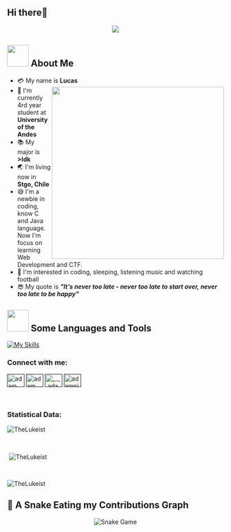 ## Hi there👋
<p align="center">
  <a href="https://github.com/DenverCoder1/readme-typing-svg"><img src="https://readme-typing-svg.herokuapp.com?font=Time+New+Roman&color=cyan&size=25&center=true&vCenter=true&width=600&height=100&lines=Welcome+compañero+enfasis+6.5+Cheer;++;Self-taught+Front-End+Developer,;Computer+Science+Student,;CTF+Newbie,;Active+Learner/Researcher,;Love+to+learn+new+stuffs..<3"></a>
</p>

## <img src="https://raw.githubusercontent.com/nixin72/nixin72/master/wave.gif" width="50px"></img> About Me

- :credit_card: My name is **Lucas** <img src="https://i.pinimg.com/originals/df/1a/ff/df1aff8395678d11b99b575f0e3b19d5.gif" width="400" align="right"/>
- :school: I'm currently 4rd year student at **University of the Andes**
- :books: My major is **>Idk**
- :earth_asia: I'm living now in **Stgo, Chile**
- :sweat_smile: I'm a newbie in coding, know C and Java language. Now I'm focus on learning Web Development and CTF.
- :monocle_face: I'm interested in coding, sleeping, listening music and watching football
- :sunglasses: My quote is ***"It's never too late - never too late to start over, never too late to be happy"*** 

## <img src="https://media2.giphy.com/media/QssGEmpkyEOhBCb7e1/giphy.gif?cid=ecf05e47a0n3gi1bfqntqmob8g9aid1oyj2wr3ds3mg700bl&rid=giphy.gif" width="50px"> Some Languages and Tools
[![My Skills](https://skillicons.dev/icons?i=c,cpp,py,js,html,css,bootstrap,postgres,ruby,ubuntu,react,latex,git,github,azure,nodejs,figma,arduino&theme=dark)](https://skillicons.dev)
<br>
<h3 align="left">Connect with me:</h3>
<p align="left">
  <a href="" target="blank"><img align="center"
      src="https://raw.githubusercontent.com/rahuldkjain/github-profile-readme-generator/master/src/images/icons/Social/linked-in-alt.svg"
      alt="adam pithewan" height="30" width="40" /></a>
  <a href="" target="blank"><img align="center"
      src="https://raw.githubusercontent.com/rahuldkjain/github-profile-readme-generator/master/src/images/icons/Social/facebook.svg"
      alt="adam pithen wala" height="30" width="40" /></a>
  <a href="" target="blank"><img align="center"
      src="https://raw.githubusercontent.com/rahuldkjain/github-profile-readme-generator/master/src/images/icons/Social/instagram.svg"
      alt="_._.adam._" height="30" width="40" /></a>
 <a href="" target="blank"><img align="center"
      src="https://raw.githubusercontent.com/rahuldkjain/github-profile-readme-generator/master/src/images/icons/Social/twitter.svg"
      alt="adampithewan" height="30" width="40" /></a>
</p>
<br>
<h3>Statistical Data:</h3>
<p><img align="center"
    src="https://github-readme-stats.vercel.app/api/top-langs?username=TheLukeist&show_icons=true&locale=en&bg_color=0d1117&text_color=ffffff&layout=compact"
    alt="TheLukeist" 
    bg_color=#808080/></p>
<br>
<p>&nbsp;<img align="center" src="https://github-readme-stats.vercel.app/api?username=TheLukeist&show_icons=true&locale=en&bg_color=0d1117&text_color=ffffff&repo=convoychat"
    alt="TheLukeist" /></p>
<br>
<p><img align="center" src="https://github-readme-streak-stats.herokuapp.com/?user=TheLukeist&theme=dark&background=0d1117&date_format=M%20j%5B%2C%20Y%5D" alt="TheLukeist" /></p>

## 🐍 A Snake Eating my Contributions Graph	
<p align = "center">
	<img src = "https://github.com/7oSkaaa/TheLukeist/blob/output/github-contribution-grid-snake.svg?" alt = "Snake Game"/>
</p>
